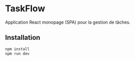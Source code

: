 # TaskFlow

Application React monopage (SPA) pour la gestion de tâches.

## Installation

```bash
npm install
npm run dev

